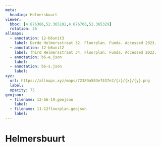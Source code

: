 ```yaml
---
meta:
  heading: Helmersbuurt
viewer:
  bbox: [4.876386,52.365102,4.876766,52.365329]
  rotation: 26
allmaps:
  - annotation: 12-b6unit3
    label: Derde Helmersstraat 32. Floorplan. Funda. Accessed 2023.
  - annotation: 12-b6unit2
    label: Third Helmersstraat 34. Floorplan. Funda. Accessed 2023.
  - annotation: b6-e.json
    label:
  - annotation: b6-s.json
    label: 
xyz:
  url: https://allmaps.xyz/maps/72389a583e7437e2/{z}/{x}/{y}.png
  label:
  opacity: 75
geojson: 
  - filename: 12-b6-19.geojson
    label: 
  - filename: 11-12floorplan.geojson
    label: 
---
```

# Helmersbuurt